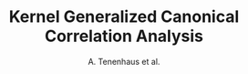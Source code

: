 ---
author: A. Tenenhaus et al.
title: Kernel Generalized Canonical Correlation Analysis
journal: Computational Statistics and Data Analysis
year: 2015
type: article
doi: 10.1016/j.csda.2015.04.004
team: yes
---